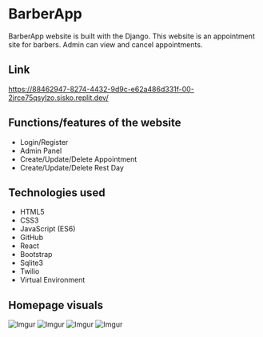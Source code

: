 # BarberApp
 BarberApp website is built with the Django. 
 This website is an appointment site for barbers. Admin can view and cancel appointments.

## Link
https://88462947-8274-4432-9d9c-e62a486d331f-00-2jrce75qsylzo.sisko.replit.dev/

## Functions/features of the website
* Login/Register
* Admin Panel
* Create/Update/Delete Appointment
* Create/Update/Delete Rest Day


## Technologies used


* HTML5
* CSS3
* JavaScript (ES6)
* GitHub
* React
* Bootstrap
* Sqlite3
* Twilio
* Virtual Environment
  
  




## Homepage visuals


![Imgur](https://i.imgur.com/NllEDZ7.png)
![Imgur](https://i.imgur.com/5XImQrX.png)
![Imgur](https://i.imgur.com/uag4WXm.png)
![Imgur](https://i.imgur.com/cpPC87g.png)

